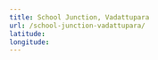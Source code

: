 ```yaml
---
title: School Junction, Vadattupara
url: /school-junction-vadattupara/
latitude: 
longitude: 
---
```

